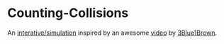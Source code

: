 # Counting-Collisions

An [interative/simulation](https://prajwalsouza.github.io/Experiments/Colliding-Blocks.html) inspired by an awesome [video](https://www.youtube.com/watch?v=HEfHFsfGXjs) by [3Blue1Brown](https://www.youtube.com/channel/UCYO_jab_esuFRV4b17AJtAw).
